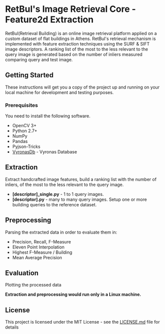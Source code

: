 # RetBul's Image Retrieval Core - Feature2d Extraction

RetBul(Retrieval Building) is an online image retrieval platform applied on a custom dataset of flat buildings in Athens.
RetBul's retrieval mechanism is implemented with feature extraction techniques using the SURF & SIFT image descriptors.
A ranking list of the most to the less relevant to the query image is generated based on the number of inliers measured comparing query and test image.

## Getting Started

These instructions will get you a copy of the project up and running on your local machine for development and testing purposes.

### Prerequisites

You need to install the following software.

* OpenCV 3+
* Python 2.7+
* NumPy
* Pandas
* Pyjson-Tricks
* [VyronasDb](https://retbul.sniafas.eu/download) - Vyronas Database

## Extraction

Extract handcrafted image features, build a ranking list with the number of inliers, of the most to the less relevant to the query image.

* **[descriptor]_single.py** - 1 to 1 query images.
* **[descriptor].py** - many to many query images. Setup one or more building queries to the reference dataset. 

## Preprocessing

Parsing the extracted data in order to evaluate them in:
* Precision, Recall, F-Measure
* Eleven Point Interpolation
* Highest F-Measure / Building
* Mean Average Precision

## Evaluation

Plotting the processed data


**Extraction and preprocessing would run only in a Linux machine.**

## License

This project is licensed under the MIT License - see the [LICENSE.md](LICENSE.md) file for details
